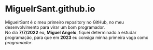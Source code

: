 # MiguelrSant.github.io

MiguelrSant é o meu primeiro repository no GitHub, no meu desenvolvimento para virar um bom programador. 
<br>
No dia **7/7/2022** eu, **Miguel Angelo**, fiquei determinado a estudar programação, para que em **2023** eu consiga minha primeira vaga como *programador*.
